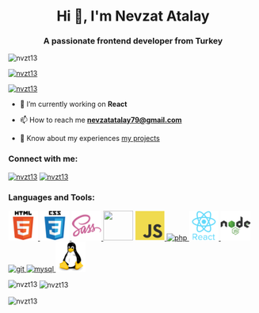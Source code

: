 <h1 align="center">Hi 👋, I'm Nevzat Atalay</h1>
<h3 align="center">A passionate frontend developer from Turkey</h3>

<p align="left"> <img src="https://komarev.com/ghpvc/?username=nvzt13&label=Profile%20views&color=0e75b6&style=flat" alt="nvzt13" /> </p>

<p align="left"> <a href="https://github.com/ryo-ma/github-profile-trophy"><img src="https://github-profile-trophy.vercel.app/?username=nvzt13" alt="nvzt13" /></a> </p>

<p align="left"> <a href="https://twitter.com/nvzt13" target="blank"><img src="https://img.shields.io/twitter/follow/nvzt13?logo=twitter&style=for-the-badge" alt="nvzt13" /></a> </p>

- 🔭 I’m currently working on **React**

- 📫 How to reach me **nevzatatalay79@gmail.com**

- 📄 Know about my experiences [my projects](https://my-website-alpha-sepia-23.vercel.app/works)

<h3 align="left">Connect with me:</h3>
<p align="left">
<a href="https://twitter.com/nvzt13" target="blank"><img align="center" src="https://raw.githubusercontent.com/rahuldkjain/github-profile-readme-generator/master/src/images/icons/Social/twitter.svg" alt="nvzt13" height="30" width="40" /></a>
<a href="https://linkedin.com/in/nvzt13" target="blank"><img align="center" src="https://raw.githubusercontent.com/rahuldkjain/github-profile-readme-generator/master/src/images/icons/Social/linked-in-alt.svg" alt="nvzt13" height="30" width="40" /></a>
</p>
<h3 align="left">Languages and Tools:</h3>
<p align="left"> 
    <a href="https://www.w3.org/html/" target="_blank" rel="noreferrer"> <img src="https://raw.githubusercontent.com/devicons/devicon/master/icons/html5/html5-original-wordmark.svg" alt="html5" width="60" height="60"/> </a> 
    <a href="https://www.w3schools.com/css/" target="_blank" rel="noreferrer"> <img src="https://raw.githubusercontent.com/devicons/devicon/master/icons/css3/css3-original-wordmark.svg" alt="css3" width="60" height="60"/> </a> 
    <a href="https://sass-lang.com" target="_blank" rel="noreferrer"> <img src="https://raw.githubusercontent.com/devicons/devicon/master/icons/sass/sass-original.svg" alt="sass" width="60" height="60"/> </a> 
    <img src="https://getbootstrap.com/docs/5.3/assets/brand/bootstrap-logo-shadow.png" width="60" height="60"/>
    <a href="https://developer.mozilla.org/en-US/docs/Web/JavaScript" target="_blank" rel="noreferrer"> <img src="https://raw.githubusercontent.com/devicons/devicon/master/icons/javascript/javascript-original.svg" alt="javascript" width="60" height="60"/> </a> 
    <a href="https://www.php.net" target="_blank" rel="noreferrer"> <img src="https://upload.wikimedia.org/wikipedia/commons/2/27/PHP-logo.svg"  width="60" height="60" alt="php"/> </a>
    <a href="https://reactjs.org/" target="_blank" rel="noreferrer"> <img src="https://raw.githubusercontent.com/devicons/devicon/master/icons/react/react-original-wordmark.svg" alt="react" width="60" height="60"/> </a> 
    <a href="https://nodejs.org" target="_blank" rel="noreferrer"> <img src="https://raw.githubusercontent.com/devicons/devicon/master/icons/nodejs/nodejs-original-wordmark.svg" alt="nodejs" width="60" height="60"/> </a> 
    <a href="https://git-scm.com/" target="_blank" rel="noreferrer"> <img src="https://www.vectorlogo.zone/logos/git-scm/git-scm-icon.svg" alt="git" width="60" height="60"/> </a>
    <a href="https://www.mysql.com/" target="_blank" rel="noreferrer"> <img src="https://www.logo.wine/a/logo/MySQL/MySQL-Logo.wine.svg" alt="mysql" width="60" height="60"/> </a>
    <a href="https://www.linux.org/" target="_blank" rel="noreferrer"> <img src="https://raw.githubusercontent.com/devicons/devicon/master/icons/linux/linux-original.svg" alt="linux" width="60" height="60"/> </a> 
    
      
<p><img align="left" src="https://github-readme-stats.vercel.app/api/top-langs?username=nvzt13&show_icons=true&locale=en&layout=compact" alt="nvzt13" /></p>

<p>&nbsp;<img align="center" src="https://github-readme-stats.vercel.app/api?username=nvzt13&show_icons=true&locale=en" alt="nvzt13" /></p>

<p><img align="center" src="https://github-readme-streak-stats.herokuapp.com/?user=nvzt13&" alt="nvzt13" /></p>

